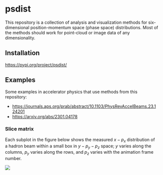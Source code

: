 # psdist

This repository is a collection of analysis and visualization methods for six-dimensional position-momentum space (phase space) distributions. Most of the methods should work for point-cloud or image data of any dimensionality.


## Installation

https://pypi.org/project/psdist/


## Examples

Some examples in accelerator physics that use methods from this repository:
* https://journals.aps.org/prab/abstract/10.1103/PhysRevAccelBeams.23.124201
* https://arxiv.org/abs/2301.04178


### Slice matrix
Each subplot in the figure below shows the measured $x-p_x$ distribution of a hadron beam within a small box in $y-p_y-p_z$ space; $y$ varies along the columns, $p_y$ varies along the rows, and $p_z$ varies with the animation frame number.

![](examples/figures/view_yyp_slice_xxp_wslice.gif)